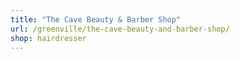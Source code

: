 ```yaml
---
title: "The Cave Beauty & Barber Shop"
url: /greenville/the-cave-beauty-and-barber-shop/
shop: hairdresser
---
```

